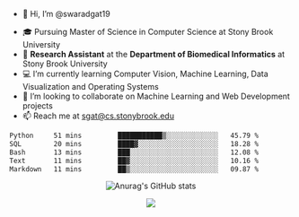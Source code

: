 - 👋 Hi, I’m @swaradgat19
<!-- - 👀 I’m interested in  -->
- 🎓 Pursuing Master of Science in Computer Science at Stony Brook University
- :microscope: **Research Assistant** at the **Department of Biomedical Informatics** at Stony Brook University 
- 💻 I’m currently learning Computer Vision, Machine Learning, Data Visualization and Operating Systems
- 💞️ I’m looking to collaborate on Machine Learning and Web Development projects 
- 📫 Reach me at sgat@cs.stonybrook.edu

<!--START_SECTION:waka-->

```txt
Python     51 mins         ███████████▒░░░░░░░░░░░░░   45.79 %
SQL        20 mins         ████▓░░░░░░░░░░░░░░░░░░░░   18.28 %
Bash       13 mins         ███░░░░░░░░░░░░░░░░░░░░░░   12.08 %
Text       11 mins         ██▓░░░░░░░░░░░░░░░░░░░░░░   10.16 %
Markdown   11 mins         ██▒░░░░░░░░░░░░░░░░░░░░░░   09.87 %
```

<!--END_SECTION:waka-->


<p align="center">
  <img src="https://github-readme-stats.vercel.app/api?username=swaradgat19&show_icons=true&theme=radical" alt="Anurag's GitHub stats">
</p>

<p align="center">
<img align="center" src="https://github.com/mayankchaudhary26/Cool-Readme-ideas/raw/master/data/multi-screen.gif" style="max-width: 100%; display: inline-block;" data-target="animated-image.originalImage">
</p>
<!---
swaradgat19/swaradgat19 is a ✨ special ✨ repository because its `README.md` (this file) appears on your GitHub profile.
You can click the Preview link to take a look at your changes.
--->
